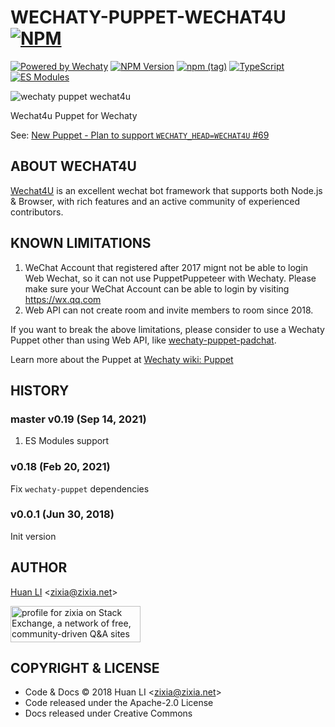 # WECHATY-PUPPET-WECHAT4U [![NPM](https://github.com/wechaty/wechaty-puppet-wechat4u/actions/workflows/npm.yml/badge.svg)](https://github.com/wechaty/wechaty-puppet-wechat4u/actions/workflows/npm.yml)

[![Powered by Wechaty](https://img.shields.io/badge/Powered%20By-Wechaty-blue.svg)](https://github.com/chatie/wechaty)
[![NPM Version](https://badge.fury.io/js/wechaty-puppet-wechat4u.svg)](https://badge.fury.io/js/wechaty-puppet-wechat4u)
[![npm (tag)](https://img.shields.io/npm/v/wechaty-puppet-wechat4u/next.svg)](https://www.npmjs.com/package/wechaty-puppet-wechat4u?activeTab=versions)
[![TypeScript](https://img.shields.io/badge/%3C%2F%3E-TypeScript-blue.svg)](https://www.typescriptlang.org/)
[![ES Modules](https://img.shields.io/badge/ES-Modules-brightgreen)](https://github.com/Chatie/tsconfig/issues/16)

![wechaty puppet wechat4u](https://wechaty.github.io/wechaty-puppet-wechat4u/images/wechat4u-logo.png)

Wechat4u Puppet for Wechaty

See: [New Puppet - Plan to support `WECHATY_HEAD=WECHAT4U` #69](https://github.com/Chatie/wechaty/issues/69)

## ABOUT WECHAT4U

[Wechat4U](https://github.com/nodeWechat/wechat4u) is an excellent wechat bot framework that supports both Node.js & Browser, with rich features and an active community of experienced contributors.

## KNOWN LIMITATIONS

1. WeChat Account that registered after 2017 mignt not be able to login Web Wechat, so it can not use PuppetPuppeteer with Wechaty. Please make sure your WeChat Account can be able to login by visiting <https://wx.qq.com>
1. Web API can not create room and invite members to room since 2018.

If you want to break the above limitations, please consider to use a Wechaty Puppet other than using Web API, like [wechaty-puppet-padchat](https://github.com/lijiarui/wechaty-puppet-padchat).

Learn more about the Puppet at [Wechaty wiki: Puppet](https://github.com/Chatie/wechaty/wiki/Puppet)

## HISTORY

### master v0.19 (Sep 14, 2021)

1. ES Modules support

### v0.18 (Feb 20, 2021)

Fix `wechaty-puppet` dependencies

### v0.0.1 (Jun 30, 2018)

Init version

## AUTHOR

[Huan LI](http://linkedin.com/in/zixia) \<zixia@zixia.net\>

<!-- markdownlint-disable MD033 -->
<a href="https://stackexchange.com/users/265499">
  <img src="https://stackexchange.com/users/flair/265499.png" width="208" height="58" alt="profile for zixia on Stack Exchange, a network of free, community-driven Q&amp;A sites" title="profile for zixia on Stack Exchange, a network of free, community-driven Q&amp;A sites">
</a>

## COPYRIGHT & LICENSE

* Code & Docs © 2018 Huan LI \<zixia@zixia.net\>
* Code released under the Apache-2.0 License
* Docs released under Creative Commons

